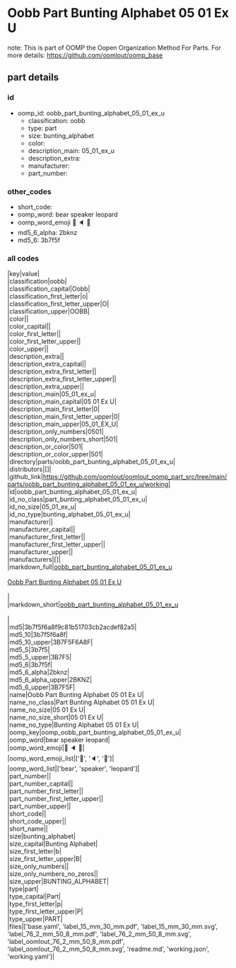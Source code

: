 # Oobb Part Bunting Alphabet 05 01 Ex U  

note: This is part of OOMP the Oopen Organization Method For Parts. For more details: https://github.com/oomlout/oomp_base

##  part details





### id
* oomp_id: oobb_part_bunting_alphabet_05_01_ex_u
  * classification: oobb
  * type: part
  * size: bunting_alphabet
  * color: 
  * description_main: 05_01_ex_u
  * description_extra: 
  * manufacturer: 
  * part_number: 

### other_codes
* short_code: 
* oomp_word: bear speaker leopard
* oomp_word_emoji :bear: :speaker: :leopard:
* md5_6_alpha: 2bknz
* md5_6: 3b7f5f

### all codes 
|key|value|  
|classification|oobb|  
|classification_capital|Oobb|  
|classification_first_letter|o|  
|classification_first_letter_upper|O|  
|classification_upper|OOBB|  
|color||  
|color_capital||  
|color_first_letter||  
|color_first_letter_upper||  
|color_upper||  
|description_extra||  
|description_extra_capital||  
|description_extra_first_letter||  
|description_extra_first_letter_upper||  
|description_extra_upper||  
|description_main|05_01_ex_u|  
|description_main_capital|05 01 Ex U|  
|description_main_first_letter|0|  
|description_main_first_letter_upper|0|  
|description_main_upper|05_01_EX_U|  
|description_only_numbers|0501|  
|description_only_numbers_short|501|  
|description_or_color|501|  
|description_or_color_upper|501|  
|directory|parts/oobb_part_bunting_alphabet_05_01_ex_u|  
|distributors|[]|  
|github_link|https://github.com/oomlout/oomlout_oomp_part_src/tree/main/parts/oobb_part_bunting_alphabet_05_01_ex_u/working|  
|id|oobb_part_bunting_alphabet_05_01_ex_u|  
|id_no_class|part_bunting_alphabet_05_01_ex_u|  
|id_no_size|05_01_ex_u|  
|id_no_type|bunting_alphabet_05_01_ex_u|  
|manufacturer||  
|manufacturer_capital||  
|manufacturer_first_letter||  
|manufacturer_first_letter_upper||  
|manufacturer_upper||  
|manufacturers|[]|  
|markdown_full|[oobb_part_bunting_alphabet_05_01_ex_u](https://github.com/oomlout/oomlout_oomp_part_src/tree/main/parts/oobb_part_bunting_alphabet_05_01_ex_u/working)<br>[](https://github.com/oomlout/oomlout_oomp_part_src/tree/main/parts/oobb_part_bunting_alphabet_05_01_ex_u/working)<br>[Oobb Part Bunting Alphabet 05 01 Ex U](https://github.com/oomlout/oomlout_oomp_part_src/tree/main/parts/oobb_part_bunting_alphabet_05_01_ex_u/working)<br><br>|  
|markdown_short|[oobb_part_bunting_alphabet_05_01_ex_u](https://github.com/oomlout/oomlout_oomp_part_src/tree/main/parts/oobb_part_bunting_alphabet_05_01_ex_u/working)<br><br>|  
|md5|3b7f5f6a8f9c81b51703cb2acdef82a5|  
|md5_10|3b7f5f6a8f|  
|md5_10_upper|3B7F5F6A8F|  
|md5_5|3b7f5|  
|md5_5_upper|3B7F5|  
|md5_6|3b7f5f|  
|md5_6_alpha|2bknz|  
|md5_6_alpha_upper|2BKNZ|  
|md5_6_upper|3B7F5F|  
|name|Oobb Part Bunting Alphabet 05 01 Ex U|  
|name_no_class|Part Bunting Alphabet 05 01 Ex U|  
|name_no_size|05 01 Ex U|  
|name_no_size_short|05 01 Ex U|  
|name_no_type|Bunting Alphabet 05 01 Ex U|  
|oomp_key|oomp_oobb_part_bunting_alphabet_05_01_ex_u|  
|oomp_word|bear speaker leopard|  
|oomp_word_emoji|:bear: :speaker: :leopard:|  
|oomp_word_emoji_list|[':bear:', ':speaker:', ':leopard:']|  
|oomp_word_list|['bear', 'speaker', 'leopard']|  
|part_number||  
|part_number_capital||  
|part_number_first_letter||  
|part_number_first_letter_upper||  
|part_number_upper||  
|short_code||  
|short_code_upper||  
|short_name||  
|size|bunting_alphabet|  
|size_capital|Bunting Alphabet|  
|size_first_letter|b|  
|size_first_letter_upper|B|  
|size_only_numbers||  
|size_only_numbers_no_zeros||  
|size_upper|BUNTING_ALPHABET|  
|type|part|  
|type_capital|Part|  
|type_first_letter|p|  
|type_first_letter_upper|P|  
|type_upper|PART|  
|files|['base.yaml', 'label_15_mm_30_mm.pdf', 'label_15_mm_30_mm.svg', 'label_76_2_mm_50_8_mm.pdf', 'label_76_2_mm_50_8_mm.svg', 'label_oomlout_76_2_mm_50_8_mm.pdf', 'label_oomlout_76_2_mm_50_8_mm.svg', 'readme.md', 'working.json', 'working.yaml']|  
